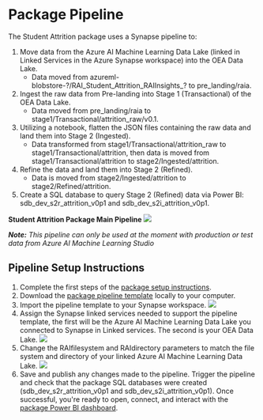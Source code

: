 # Package Pipeline

The Student Attrition package uses a Synapse pipeline to:

1. Move data from the Azure AI Machine Learning Data Lake (linked in Linked Services in the Azure Synapse workspace) into the OEA Data Lake.
   * Data moved from azureml-blobstore-?/RAI_Student_Attrition_RAIInsights_? to pre_landing/raia.
2. Ingest the raw data from Pre-landing into Stage 1 (Transactional) of the OEA Data Lake.
   * Data moved from pre_landing/raia to stage1/Transactional/attrition_raw/v0.1.
3. Utilizing a notebook, flatten the JSON files containing the raw data and land them into Stage 2 (Ingested).
   * Data transformed from stage1/Transactional/attrition_raw to stage1/Transactional/attrition, then data is moved from stage1/Transactional/attrition to stage2/Ingested/attrition.
4. Refine the data and land them into Stage 2 (Refined).
   * Data is moved from stage2/Ingested/attrition to stage2/Refined/attrition.
5. Create a SQL database to query Stage 2 (Refined) data via Power BI: sdb_dev_s2r_attrition_v0p1 and sdb_dev_s2i_attrition_v0p1.

**Student Attrition Package Main Pipeline**
![](https://github.com/microsoft/OpenEduAnalytics/blob/main/packages/package_catalog/Student_Attrition/docs/images/Pipeline_Overview.png)

_**Note:** This pipeline can only be used at the moment with production or test data from Azure AI Machine Learning Studio_

## Pipeline Setup Instructions

1. Complete the first steps of the [package setup instructions](https://github.com/microsoft/OpenEduAnalytics/tree/main/packages/package_catalog/Student_Attrition).
2. Download the [package pipeline template](https://github.com/microsoft/OpenEduAnalytics/blob/main/packages/package_catalog/Student_Attrition/pipeline/0_main_attrition.zip) locally to your computer.
3. Import the pipeline template to your Synapse workspace.
    ![](https://github.com/microsoft/OpenEduAnalytics/blob/main/packages/package_catalog/Student_Attrition/docs/images/Import_Pipeline.png)
4. Assign the Synapse linked services needed to support the pipeline template, the first will be the Azure AI Machine Learning Data Lake you connected to Synapse in Linked services. The second is your OEA Data Lake.
    ![](https://github.com/microsoft/OpenEduAnalytics/blob/main/packages/package_catalog/Student_Attrition/docs/images/Pipeline_Parameters.png)
5. Change the RAIfilesystem and RAIdirectory parameters to match the file system and directory of your linked Azure AI Machine Learning Data Lake.
    ![](https://github.com/microsoft/OpenEduAnalytics/blob/main/packages/package_catalog/Student_Attrition/docs/images/Pipeline_Variables.png)
6. Save and publish any changes made to the pipeline. Trigger the pipeline and check that the package SQL databases were created (sdb_dev_s2r_attrition_v0p1 and sdb_dev_s2i_attrition_v0p1). Once successful, you're ready to open, connect, and interact with the [package Power BI dashboard](https://github.com/microsoft/OpenEduAnalytics/tree/main/packages/package_catalog/Student_Attrition/powerbi).
